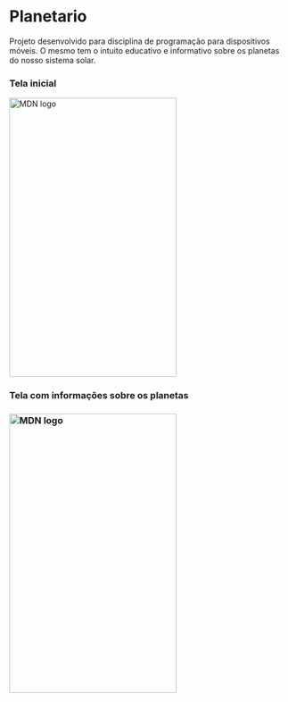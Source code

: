 # Planetario

Projeto desenvolvido para disciplina de programação para dispositivos móveis. O mesmo tem o intuito educativo e informativo sobre os planetas do nosso sistema solar.

<h3>Tela inicial</h3>
<p></p>
<img src="https://i.imgur.com/KAeN0Sn.jpeg" width="300" height="500"
     alt="MDN logo">
     
<h3>Tela com informações sobre os planetas<h3>
<p></p>
<img src="https://i.imgur.com/vMVrJl1.jpeg" width="300" height="500"
     alt="MDN logo">

